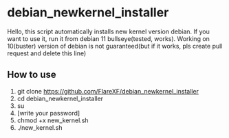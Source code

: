 # debian_newkernel_installer
Hello, this script automatically installs new kernel version debian.
If you want to use it, run it from debian 11 bullseye(tested, works).
Working on 10(buster) version of debian is not guaranteed(but if it works, pls create pull request and delete this line)

## How to use
1. git clone https://github.com/FlareXF/debian_newkernel_installer
2. cd debian_newkernel_installer
3. su
4. [write your password]
5. chmod +x new_kernel.sh
6. ./new_kernel.sh

